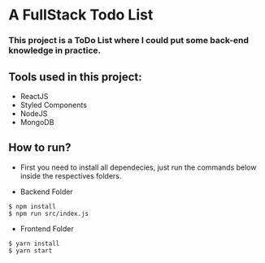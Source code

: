 # A FullStack Todo List

### This project is a ToDo List where I could put some back-end knowledge in practice.

## Tools used in this project:

* ReactJS
* Styled Components
* NodeJS
* MongoDB

## How to run?

- First you need to install all dependecies, just run the commands below inside the respectives folders.

 * Backend Folder
```
$ npm install
$ npm run src/index.js
````

* Frontend Folder
```
$ yarn install
$ yarn start
```
